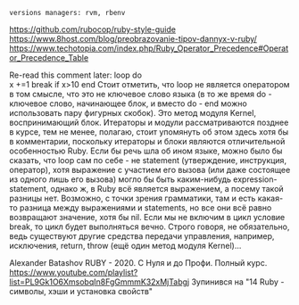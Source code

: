     versions managers: rvm, rbenv

https://github.com/rubocop/ruby-style-guide
https://www.8host.com/blog/preobrazovanie-tipov-dannyx-v-ruby/
https://www.techotopia.com/index.php/Ruby_Operator_Precedence#Operator_Precedence_Table



Re-read this comment later:
loop do   
x +=1
break if x>10
end
Стоит отметить, что loop не является оператором в том смысле, что это не ключевое слово языка
(в то же время do - ключевое слово, начинающее блок, и вместо do - end можно использовать 
пару фигурных скобок). Это метод модуля Kernel, воспринимающий блок. Итераторы и модули 
рассматриваются позднее в курсе, тем не менее, полагаю, стоит упомянуть об этом здесь хотя 
бы в комментарии, поскольку итераторы и блоки являются отличительной особенностью Ruby.
Если бы речь шла об ином языке, можно было бы сказать, что loop сам по себе - не statement 
(утверждение, инструкция, оператор), хотя выражение с участием его вызова (или даже состоящее 
из одного лишь его вызова) могло бы быть каким-нибудь expression-statement, однако ж, в Ruby всё 
является выражением, а посему такой разницы нет. Возможно, с точки зрения грамматики, там и есть 
какая-то разница между выражениями и statements, но все они всё равно возвращают значение, хотя бы nil.
    Если мы не включим в цикл условие break, то цикл будет выполняться вечно.
Строго говоря, не обязательно, ведь существуют другие средства передачи управления, например, 
исключения, return, throw (ещё один метод модуля Kernel)...


Alexander Batashov
RUBY - 2020. С Нуля и до Профи. Полный курс.
https://www.youtube.com/playlist?list=PL9Gk1O6XmsobqIn8FgGmmmK32xMjTabgj
Зупинився на "14 Ruby - символы, хэши и установка свойств"